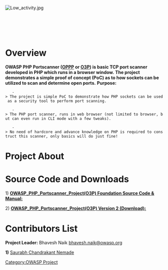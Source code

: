 <div style="width:100%;height:110px;border:0,margin:0;overflow: hidden;">

![Low_activity.jpg](Low_activity.jpg "Low_activity.jpg")

</div>

# Overview

**OWASP PHP Portscanner ([OPPP](OPPP "wikilink") or
[O3P](O3P "wikilink")) is basic TCP port scanner developed in PHP which
runs in a browser window.** **The project demonstrates a simple proof of
concept (PoC) as to how sockets can be utilized to scan and determine
open ports.** **Purpose:**

`   -> The project is simple PoC to demonstrate how PHP sockets can be used as a security tool to perform port scanning. `

`   -> The PHP port scanner, runs in web browser (not limited to browser, but can even run in CLI mode with a few tweaks). `

`   -> No need of hardcore and advance knowledge on PHP is required to construct this scanner, only basics will do just fine! `

# Project About

# Source Code and Downloads

1\) **[OWASP_PHP_Portscanner_Project(O3P) Foundation Source Code &
Manual:](https://www.owasp.org/index.php/%27%27%27OWASP_PHP_Portscanner_Project%27%27%27)**

2\) **[OWASP_PHP_Portscanner_Project(O3P) Version 2
(Download):](https://www.owasp.org/images/1/11/O3P_v2.zip)**

# Contributors List

**Project Leader:** Bhavesh Naik
[bhavesh.naik@owasp.org](bhavesh.naik@owasp.org "wikilink")

**1)** [Saurabh Chandrakant Nemade](https://facebook.com/saurabh.nemade)

<headertabs />

[Category:OWASP Project](Category:OWASP_Project "wikilink")